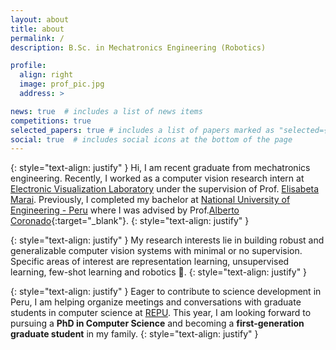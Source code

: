 ```yaml
---
layout: about
title: about
permalink: /
description: B.Sc. in Mechatronics Engineering (Robotics)

profile:
  align: right
  image: prof_pic.jpg
  address: >

news: true  # includes a list of news items
competitions: true
selected_papers: true # includes a list of papers marked as "selected={true}"
social: true  # includes social icons at the bottom of the page
---
```

<!--
{: style="text-align: justify" }
Hi, I am a former research intern at the [Electronic Visualization Lab]from University of Illinois at Chicago advised by [Prof. Elisabeta Marai](https://cs.uic.edu/profiles/g-marai/). I graduated with a B.S. in Mechatronics Engineering from [National University of Engineering](https://www.uni.edu.pe/){:target="\_blank"} - Lima, Peru in 2019. There, I was adviced by [Prof. Alberto Coronado](https://pe.linkedin.com/in/albertocoronado){:target="\_blank"} working on machine learning detection of mechanical failures.
{: style="text-align: justify" }
My research interests are machine learning, computer vision, few-shot learning, deep unsupervised learning and robotics. I am looking forward to pursue a Phd in Computer Science :) 
-->
{: style="text-align: justify" }
Hi, I am recent graduate from mechatronics engineering. Recently, I worked as a computer vision research intern at [Electronic Visualization Laboratory](https://www.evl.uic.edu/)  under the supervision of Prof. [Elisabeta Marai](https://cs.uic.edu/profiles/g-marai/). Previously, I completed my bachelor at [National University of Engineering - Peru](https://www.uni.edu.pe/) where I was advised by Prof.[Alberto Coronado](https://pe.linkedin.com/in/albertocoronado){:target="\_blank"}.
{: style="text-align: justify" }

{: style="text-align: justify" }
My research interests lie in building robust and generalizable computer vision systems with minimal or no supervision. Specific areas of interest are representation learning, unsupervised learning, few-shot learning and robotics 🤖.
{: style="text-align: justify" }

{: style="text-align: justify" }
Eager to contribute to science development in Peru, I am helping organize meetings and conversations with graduate students in computer science at [REPU](https://www.repuprogram.org/). This year, I am looking forward to pursuing a **PhD in Computer Science**  and becoming a **first-generation graduate student** in my family.
{: style="text-align: justify" }


